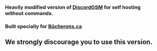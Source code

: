### Heavily modified version of [DiscordGSM](https://github.com/DiscordGSM/DiscordGSM) for self hosting without commands.
### Built specially for [Bûcherons.ca](https://bucherons.ca)

## We strongly discourage you to use this version.
